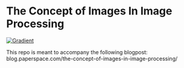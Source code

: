 # The Concept of Images In Image Processing

[![Gradient](https://assets.paperspace.io/img/gradient-badge.svg)](https://console.paperspace.com/github/gradient-ai/CV-image-preprocessing/blob/main/notebook.ipynb)

This repo is meant to accompany the following blogpost: blog.paperspace.com/the-concept-of-images-in-image-processing/
